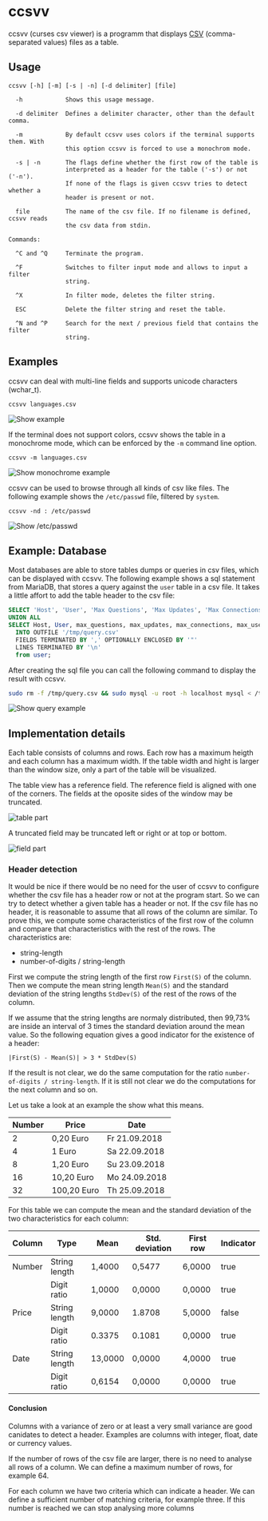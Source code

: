 # ccsvv
ccsvv (curses csv viewer) is a programm that displays [CSV](https://en.wikipedia.org/wiki/Comma-separated_values) (comma-separated values) files as a table.

## Usage

```
ccsvv [-h] [-m] [-s | -n] [-d delimiter] [file]

  -h            Shows this usage message.

  -d delimiter  Defines a delimiter character, other than the default comma.

  -m            By default ccsvv uses colors if the terminal supports them. With
                this option ccsvv is forced to use a monochrom mode.

  -s | -n       The flags define whether the first row of the table is
                interpreted as a header for the table ('-s') or not ('-n').
                If none of the flags is given ccsvv tries to detect whether a
                header is present or not.

  file          The name of the csv file. If no filename is defined, ccsvv reads
                the csv data from stdin.

Commands:

  ^C and ^Q     Terminate the program.

  ^F            Switches to filter input mode and allows to input a filter
                string.

  ^X            In filter mode, deletes the filter string.

  ESC           Delete the filter string and reset the table.

  ^N and ^P     Search for the next / previous field that contains the filter
                string.
```
## Examples
ccsvv can deal with multi-line fields and supports unicode characters (wchar_t).
```
ccsvv languages.csv
```
![Show example](img/languages.png)

If the terminal does not support colors, ccsvv shows the table in a monochrome mode, which can be enforced by the `-m` command line option.
```
ccsvv -m languages.csv
```
![Show monochrome example](img/mono.png)

ccsvv can be used to browse through all kinds of csv like files. The following example shows the `/etc/passwd` file, filtered by `system`.
```
ccsvv -nd : /etc/passwd
```
![Show /etc/passwd](img/etc-passwd.png)
## Example: Database
Most databases are able to store tables dumps or queries in csv files, which can be displayed with ccsvv. The following example shows a sql statement from MariaDB, that stores a query against the `user` table in a csv file. It takes a little affort to add the table header to the csv file:

```sql
SELECT 'Host', 'User', 'Max Questions', 'Max Updates', 'Max Connections', 'Max User Uonnections'
UNION ALL
SELECT Host, User, max_questions, max_updates, max_connections, max_user_connections
  INTO OUTFILE '/tmp/query.csv'
  FIELDS TERMINATED BY ',' OPTIONALLY ENCLOSED BY '"'
  LINES TERMINATED BY '\n'
  from user;
```

After creating the sql file you can call the following command to display the result with ccsvv.

```bash
sudo rm -f /tmp/query.csv && sudo mysql -u root -h localhost mysql < /tmp/query.sql && ccsvv /tmp/query.csv
```
![Show query example](img/query.png)

## Implementation details
Each table consists of columns and rows. Each row has a maximum heigth and 
each column has a maximum width.
If the table width and hight is larger than the window size, only a part of
the table will be visualized.

The table view has a reference field. The reference field is aligned with one
of the corners. The fields at the oposite sides of the window may be truncated.

![table part](img/table_part.png?raw=true "Table Part")

A truncated field may be truncated left or right or at top or bottom.

![field part](img/field_part.png?raw=true "Field Part")

### Header detection
It would be nice if there would be no need for the user of ccsvv to configure whether the csv file has a header row or not at the program start. So we can try to detect whether a given table has a header or not. If the csv file has no header, it is reasonable to assume that all rows of the column are similar. To prove this, we compute some characteristics of the first row of the column and compare that characteristics with the rest of the rows.
The characteristics are:

* string-length
* number-of-digits / string-length 

First we compute the string length of the first row `First(S)` of the column. Then we compute the mean string length `Mean(S)` and the standard deviation of the string lengths `StdDev(S)` of the rest of the rows of the column.

If we assume that the string lengths are normaly distributed, then 99,73% are inside an interval of 3 times the standard deviation around the mean value. So the following equation gives a good indicator for the existence of a header:

```
|First(S) - Mean(S)| > 3 * StdDev(S)
```

If the result is not clear, we do the same computation for the ratio `number-of-digits / string-length`. If it is still not clear we do the computations for the next column and so on.

Let us take a look at an example the show what this means.

| Number | Price       | Date          |
| ------ |-------------| --------------|
| 2      | 0,20 Euro   | Fr 21.09.2018 |
| 4      | 1 Euro      | Sa 22.09.2018 |
| 8      | 1,20 Euro   | Su 23.09.2018 |
| 16     | 10,20 Euro  | Mo 24.09.2018 |
| 32     | 100,20 Euro | Th 25.09.2018 |

For this table we can compute the mean and the standard deviation of the two characteristics for each column:

| Column | Type          | Mean    | Std. deviation | First row | Indicator |
| ------ |---------------|---------|----------------|-----------|-----------|
| Number | String length |  1,4000 | 0,5477         | 6,0000    | true      |
|        | Digit ratio   |  1,0000 | 0,0000         | 0,0000    | true      |
| Price  | String length |  9,0000 | 1.8708         | 5,0000    | false     |
|        | Digit ratio   |  0.3375 | 0.1081         | 0,0000    | true      |
| Date   | String length | 13,0000 | 0,0000         | 4,0000    | true      |
|        | Digit ratio   |  0,6154 | 0,0000         | 0,0000    | true      |

#### Conclusion
Columns with a variance of zero or at least a very small variance are good canidates to detect a header. Examples are columns with integer, float, date or currency values.

If the number of rows of the csv file are larger, there is no need to analyse all rows of a column. We can define a maximum number of rows, for example 64.

For each column we have two criteria which can indicate a header. We can define a sufficient number of matching criteria, for example three. If this number is reached we can stop analysing more columns
